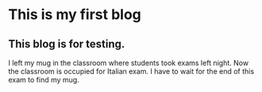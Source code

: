 # This is my first blog
## This blog is for testing.
I left my mug in the classroom where students took exams left night. Now the classroom is occupied for Italian exam. I have to wait for the end of this exam to find my mug.
